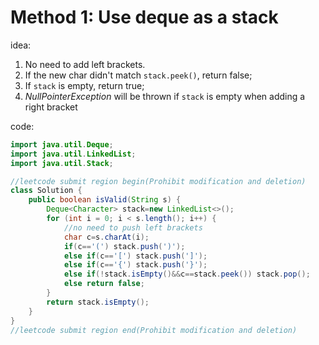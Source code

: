 # Method 1: Use deque as a stack
idea:
1. No need to add left brackets.
2. If the new char didn't match `stack.peek()`, return false;
3. If `stack` is empty, return true;
4. *NullPointerException* will be thrown if `stack` is empty when adding a right bracket

code:
```java
import java.util.Deque;
import java.util.LinkedList;
import java.util.Stack;

//leetcode submit region begin(Prohibit modification and deletion)
class Solution {
    public boolean isValid(String s) {
        Deque<Character> stack=new LinkedList<>();
        for (int i = 0; i < s.length(); i++) {
            //no need to push left brackets
            char c=s.charAt(i);
            if(c=='(') stack.push(')');
            else if(c=='[') stack.push(']');
            else if(c=='{') stack.push('}');
            else if(!stack.isEmpty()&&c==stack.peek()) stack.pop();
            else return false;
        }
        return stack.isEmpty();
    }
}
//leetcode submit region end(Prohibit modification and deletion)

```